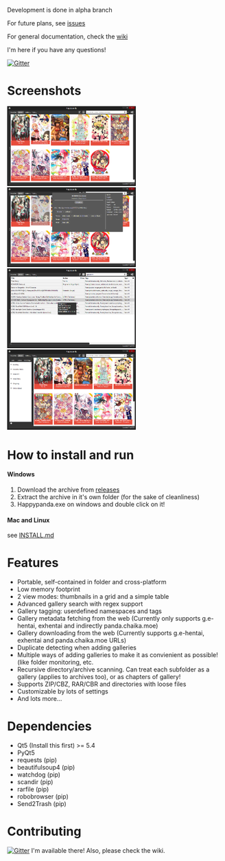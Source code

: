 Development is done in alpha branch

For future plans, see [issues](https://github.com/Pewpews/happypanda/issues)

For general documentation, check the [wiki](https://github.com/Pewpews/happypanda/wiki)

I'm here if you have any questions!

[![Gitter](https://badges.gitter.im/Join%20Chat.svg)](https://gitter.im/Pewpews/happypanda?utm_source=badge&utm_medium=badge&utm_campaign=pr-badge&utm_content=badge)

# Screenshots
<img src="misc/screenshot1.png" width="300">
<img src="misc/screenshot2.png" width="300">
<img src="misc/screenshot3.png" width="300">
<img src="misc/screenshot4.png" width="300">

# How to install and run
#### Windows
1. Download the archive from [releases](https://github.com/Pewpews/happypanda/releases)
2. Extract the archive in it's own folder (for the sake of cleanliness)
3. Happypanda.exe on windows and double click on it!

#### Mac and Linux
see [INSTALL.md](INSTALL.md)

# Features
- Portable, self-contained in folder and cross-platform
- Low memory footprint
- 2 view modes: thumbnails in a grid and a simple table
- Advanced gallery search with regex support
- Gallery tagging: userdefined namespaces and tags
- Gallery metadata fetching from the web (Currently only supports g.e-hentai, exhentai and indirectly panda.chaika.moe)
- Gallery downloading from the web (Currently supports g.e-hentai, exhentai and panda.chaika.moe URLs)
- Duplicate detecting when adding galleries
- Multiple ways of adding galleries to make it as convienient as possible! (like folder monitoring, etc.
- Recursive directory/archive scanning. Can treat each subfolder as a gallery (applies to archives too), or as chapters of gallery!
- Supports ZIP/CBZ, RAR/CBR and directories with loose files
- Customizable by lots of settings
- And lots more...

# Dependencies
- Qt5 (Install this first) >= 5.4
- PyQt5
- requests (pip)
- beautifulsoup4 (pip)
- watchdog (pip)
- scandir (pip)
- rarfile (pip)
- robobrowser (pip)
- Send2Trash (pip)

# Contributing
[![Gitter](https://badges.gitter.im/Join%20Chat.svg)](https://gitter.im/Pewpews/happypanda?utm_source=badge&utm_medium=badge&utm_campaign=pr-badge&utm_content=badge)
I'm available there! Also, please check the wiki.
